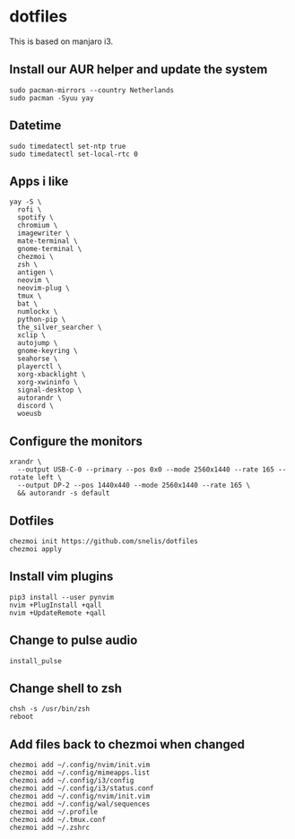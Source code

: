 # dotfiles

This is based on manjaro i3.

## Install our AUR helper and update the system
```
sudo pacman-mirrors --country Netherlands
sudo pacman -Syuu yay
```

## Datetime
```
sudo timedatectl set-ntp true
sudo timedatectl set-local-rtc 0
```

## Apps i like
```
yay -S \
  rofi \
  spotify \
  chromium \
  imagewriter \
  mate-terminal \
  gnome-terminal \
  chezmoi \
  zsh \
  antigen \
  neovim \
  neovim-plug \
  tmux \
  bat \
  numlockx \
  python-pip \
  the_silver_searcher \
  xclip \
  autojump \
  gnome-keyring \
  seahorse \
  playerctl \
  xorg-xbacklight \
  xorg-xwininfo \
  signal-desktop \
  autorandr \
  discord \
  woeusb
```

## Configure the monitors
```
xrandr \
  --output USB-C-0 --primary --pos 0x0 --mode 2560x1440 --rate 165 --rotate left \
  --output DP-2 --pos 1440x440 --mode 2560x1440 --rate 165 \
  && autorandr -s default
```

## Dotfiles
```
chezmoi init https://github.com/snelis/dotfiles
chezmoi apply
```

## Install vim plugins
```
pip3 install --user pynvim
nvim +PlugInstall +qall
nvim +UpdateRemote +qall
```

## Change to pulse audio
```
install_pulse
```

## Change shell to zsh
```
chsh -s /usr/bin/zsh
reboot
```

## Add files back to chezmoi when changed
```
chezmoi add ~/.config/nvim/init.vim
chezmoi add ~/.config/mimeapps.list
chezmoi add ~/.config/i3/config
chezmoi add ~/.config/i3/status.conf
chezmoi add ~/.config/nvim/init.vim
chezmoi add ~/.config/wal/sequences
chezmoi add ~/.profile
chezmoi add ~/.tmux.conf
chezmoi add ~/.zshrc
```
